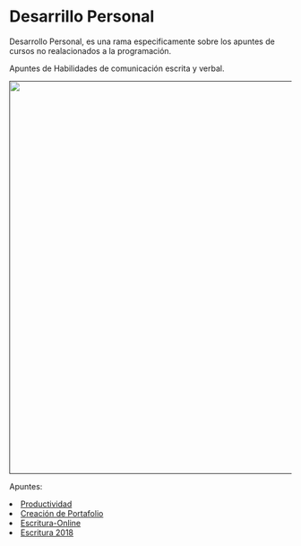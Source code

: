 # Desarrillo Personal

Desarrollo Personal, es una rama especificamente sobre los apuntes de cursos no realacionados a la programaci&oacute;n.


Apuntes de Habilidades de comunicaci&oacute;n escrita y verbal.


<p align="center"><a href=""><img src="https://i.ibb.co/0MZgKPF/Desarrollo-personal.png" width="700"></a></p>


Apuntes:

<li><a href="https://github.com/V-Juarez/Learning/tree/DesarrolloPersonal/AprenderEnLinea" target="_blank">Productividad</a></li>
  
<li><a href="https://github.com/V-Juarez/Learning/tree/DesarrolloPersonal/CreacionDePortafolio" target="_blank">Creaci&oacute;n de Portafolio</a></li>
  
<li><a href="https://github.com/V-Juarez/Learning/tree/DesarrolloPersonal/Escritura" target="_blank">Escritura-Online</a></li>
  
<li><a href="https://github.com/V-Juarez/Learning/tree/DesarrolloPersonal/Escritura2018" target="_blank">Escritura 2018</a></li>

